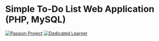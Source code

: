 # Simple To-Do List Web Application (PHP, MySQL)

[![Passion Project](https://img.shields.io/badge/Passion-Project-brightgreen.svg?style=flat-square)](https://github.com/YOUR_GITHUB_USERNAME/YOUR_REPO_NAME)
[![Dedicated Learner](https://img.shields.io/badge/Dedicated-Learner-ff69b4.svg?style=flat-square)](https://github.com/YOUR_GITHUB_USERNAME/YOUR_REPO_NAME)


